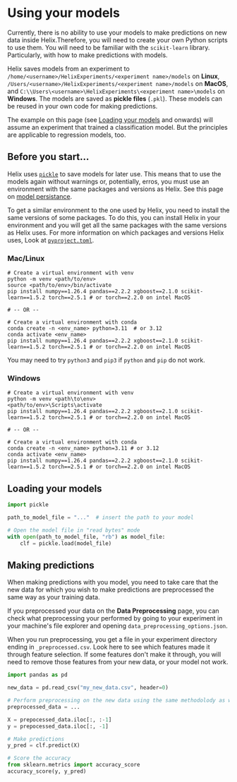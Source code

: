 # Using your models

Currently, there is no ability to use your models to make predictions on new data inside Helix.Therefore, you will need to create your own Python scripts to use them. You will need to be familiar with the `scikit-learn` library. Particularly, with how to make predictions with models.

Helix saves models from an experiment to `/home/<username>/HelixExperiments/<experiment name>/models` on **Linux**, `/Users/<username>/HelixExperiments/<experiment name>/models` on **MacOS**, and `C:\\Users\<username>\HelixExperiments\<experiment name>\models` on **Windows**. The models are saved as **pickle files** (`.pkl`). These models can be reused in your own code for making predictions.

The example on this page (see [Loading your models](#loading-your-models) and onwards) will assume an experiment that trained a classification model. But the principles are applicable to regression models, too.

## Before you start...
Helix uses [`pickle`](https://docs.python.org/3/library/pickle.html) to save models for later use. This means that to use the models again without warnings or, potentially, erros, you must use an environment with the same packages and versions as Helix. See this page on [model persistance](https://scikit-learn.org/stable/model_persistence.html#model-persistence).

To get a similar environment to the one used by Helix, you need to install the same versions of some packages. To do this, you can install Helix in your environment and you will get all the same packages with the same versions as Helix uses. For more information on which packages and versions Helix uses, Look at [`pyproject.toml`](https://github.com/Biomaterials-for-Medical-Devices-AI/Helix/blob/main/pyproject.toml).

### Mac/Linux
```shell
# Create a virtual environment with venv
python -m venv <path/to/env>
source <path/to/env>/bin/activate
pip install numpy==1.26.4 pandas==2.2.2 xgboost==2.1.0 scikit-learn==1.5.2 torch==2.5.1 # or torch==2.2.0 on intel MacOS

# -- OR --

# Create a virtual environment with conda
conda create -n <env_name> python=3.11  # or 3.12
conda activate <env_name>
pip install numpy==1.26.4 pandas==2.2.2 xgboost==2.1.0 scikit-learn==1.5.2 torch==2.5.1 # or torch==2.2.0 on intel MacOS
```

You may need to try `python3` and `pip3` if `python` and `pip` do not work.

### Windows
```shell
# Create a virtual environment with venv
python -m venv <path\to\env>
<path/to/env>\Scripts\activate
pip install numpy==1.26.4 pandas==2.2.2 xgboost==2.1.0 scikit-learn==1.5.2 torch==2.5.1 # or torch==2.2.0 on intel MacOS

# -- OR --

# Create a virtual environment with conda
conda create -n <env_name> python=3.11 # or 3.12
conda activate <env_name>
pip install numpy==1.26.4 pandas==2.2.2 xgboost==2.1.0 scikit-learn==1.5.2 torch==2.5.1 # or torch==2.2.0 on intel MacOS
```

## Loading your models
```python
import pickle

path_to_model_file = "..."  # insert the path to your model

# Open the model file in "read bytes" mode
with open(path_to_model_file, "rb") as model_file:
    clf = pickle.load(model_file)
```

## Making predictions
When making predictions with you model, you need to take care that the new data for which you wish to make predictions are preprocessed the same way as your training data. 

If you preprocessed your data on the **Data Preprocessing** page, you can check what preprocessing your performed by going to your experiment in your machine's file explorer and opening `data_preprocessing_options.json`. 

When you run preprocessing, you get a file in your experiment directory ending in `_preprocessed.csv`. Look here to see which features made it through feature selection. If some features don't make it through, you will need to remove those features from your new data, or your model not work.

```python
import pandas as pd

new_data = pd.read_csv("my_new_data.csv", header=0)

# Perform preprocessing on the new data using the same methodolody as was used to preprocess the training data in the original experiment.
preprocessed_data = ...

X = prepocessed_data.iloc[:, :-1]
y = prepocessed_data.iloc[:, -1]

# Make predictions
y_pred = clf.predict(X)

# Score the accuracy
from sklearn.metrics import accuracy_score
accuracy_score(y, y_pred)
```